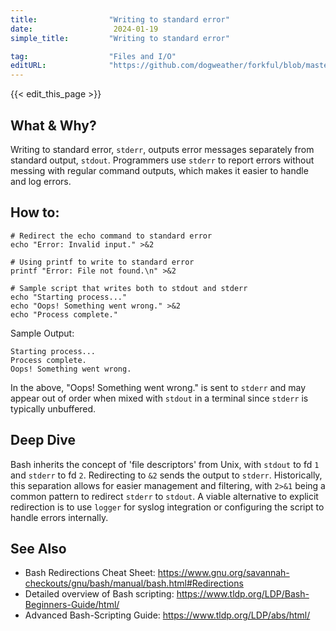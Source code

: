 ```yaml
---
title:                "Writing to standard error"
date:                  2024-01-19
simple_title:         "Writing to standard error"

tag:                  "Files and I/O"
editURL:              "https://github.com/dogweather/forkful/blob/master/content/en/bash/writing-to-standard-error.md"
---
```


{{< edit_this_page >}}

## What & Why?
Writing to standard error, `stderr`, outputs error messages separately from standard output, `stdout`. Programmers use `stderr` to report errors without messing with regular command outputs, which makes it easier to handle and log errors.

## How to:
```
# Redirect the echo command to standard error
echo "Error: Invalid input." >&2

# Using printf to write to standard error
printf "Error: File not found.\n" >&2

# Sample script that writes both to stdout and stderr
echo "Starting process..."
echo "Oops! Something went wrong." >&2
echo "Process complete."
```
Sample Output:
```
Starting process...
Process complete.
Oops! Something went wrong.
```
In the above, "Oops! Something went wrong." is sent to `stderr` and may appear out of order when mixed with `stdout` in a terminal since `stderr` is typically unbuffered.

## Deep Dive
Bash inherits the concept of 'file descriptors' from Unix, with `stdout` to fd `1` and `stderr` to fd `2`. Redirecting to `&2` sends the output to `stderr`. Historically, this separation allows for easier management and filtering, with `2>&1` being a common pattern to redirect `stderr` to `stdout`. A viable alternative to explicit redirection is to use `logger` for syslog integration or configuring the script to handle errors internally.

## See Also
- Bash Redirections Cheat Sheet: https://www.gnu.org/savannah-checkouts/gnu/bash/manual/bash.html#Redirections
- Detailed overview of Bash scripting: https://www.tldp.org/LDP/Bash-Beginners-Guide/html/
- Advanced Bash-Scripting Guide: https://www.tldp.org/LDP/abs/html/
